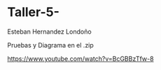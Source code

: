 # Taller-5-

Esteban Hernandez Londoño

Pruebas y Diagrama en el .zip

https://www.youtube.com/watch?v=BcGBBzTfw-8
